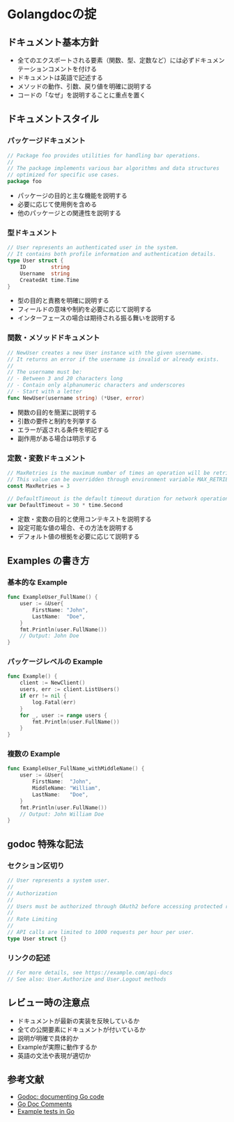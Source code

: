 # Golangdocの掟

## ドキュメント基本方針

- 全てのエクスポートされる要素（関数、型、定数など）には必ずドキュメンテーションコメントを付ける
- ドキュメントは英語で記述する
- メソッドの動作、引数、戻り値を明確に説明する
- コードの「なぜ」を説明することに重点を置く

## ドキュメントスタイル

### パッケージドキュメント

```go
// Package foo provides utilities for handling bar operations.
//
// The package implements various bar algorithms and data structures
// optimized for specific use cases.
package foo
```

- パッケージの目的と主な機能を説明する
- 必要に応じて使用例を含める
- 他のパッケージとの関連性を説明する

### 型ドキュメント

```go
// User represents an authenticated user in the system.
// It contains both profile information and authentication details.
type User struct {
    ID        string
    Username  string
    CreatedAt time.Time
}
```

- 型の目的と責務を明確に説明する
- フィールドの意味や制約を必要に応じて説明する
- インターフェースの場合は期待される振る舞いを説明する

### 関数・メソッドドキュメント

```go
// NewUser creates a new User instance with the given username.
// It returns an error if the username is invalid or already exists.
//
// The username must be:
// - Between 3 and 20 characters long
// - Contain only alphanumeric characters and underscores
// - Start with a letter
func NewUser(username string) (*User, error)
```

- 関数の目的を簡潔に説明する
- 引数の要件と制約を列挙する
- エラーが返される条件を明記する
- 副作用がある場合は明示する

### 定数・変数ドキュメント

```go
// MaxRetries is the maximum number of times an operation will be retried.
// This value can be overridden through environment variable MAX_RETRIES.
const MaxRetries = 3

// DefaultTimeout is the default timeout duration for network operations.
var DefaultTimeout = 30 * time.Second
```

- 定数・変数の目的と使用コンテキストを説明する
- 設定可能な値の場合、その方法を説明する
- デフォルト値の根拠を必要に応じて説明する

## Examples の書き方

### 基本的な Example

```go
func ExampleUser_FullName() {
    user := &User{
        FirstName: "John",
        LastName:  "Doe",
    }
    fmt.Println(user.FullName())
    // Output: John Doe
}
```

### パッケージレベルの Example

```go
func Example() {
    client := NewClient()
    users, err := client.ListUsers()
    if err != nil {
        log.Fatal(err)
    }
    for _, user := range users {
        fmt.Println(user.FullName())
    }
}
```

### 複数の Example

```go
func ExampleUser_FullName_withMiddleName() {
    user := &User{
        FirstName:  "John",
        MiddleName: "William",
        LastName:   "Doe",
    }
    fmt.Println(user.FullName())
    // Output: John William Doe
}
```

## godoc 特殊な記法

### セクション区切り

```go
// User represents a system user.
//
// Authorization
//
// Users must be authorized through OAuth2 before accessing protected resources.
//
// Rate Limiting
//
// API calls are limited to 1000 requests per hour per user.
type User struct {}
```

### リンクの記述

```go
// For more details, see https://example.com/api-docs
// See also: User.Authorize and User.Logout methods
```

## レビュー時の注意点

- ドキュメントが最新の実装を反映しているか
- 全ての公開要素にドキュメントが付いているか
- 説明が明確で具体的か
- Exampleが実際に動作するか
- 英語の文法や表現が適切か

## 参考文献

- [Godoc: documenting Go code](https://blog.golang.org/godoc)
- [Go Doc Comments](https://tip.golang.org/doc/comment)
- [Example tests in Go](https://pkg.go.dev/testing#hdr-Examples)
